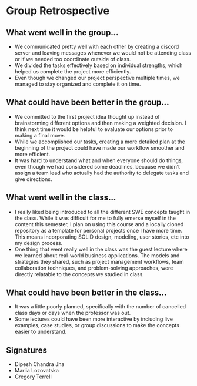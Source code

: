 # Group Retrospective

## What went well in the group...
* We communicated pretty well with each other by creating a discord server and leaving messages whenever we would not be attending class or if we needed too
coordinate outside of class.
* We divided the tasks effectively based on individual strengths, which helped us complete the project more efficiently.
* Even though we changed our project perspective multiple times, we managed to stay organized and complete it on time.


## What could have been better in the group...
* We committed to the first project idea thought up instead of brainstorming different options and then making a weighted decision. I think next time
it would be helpful to evaluate our options prior to making a final move.
* While we accomplished our tasks, creating a more detailed plan at the beginning of the project could have made our workflow smoother and more efficient.
* It was hard to understand what and when everyone should do things, even though we had considered some deadlines, because we didn’t assign a team lead who actually had the authority to delegate tasks and give directions.

## What went well in the class...
* I really liked being introduced to all the different SWE concepts taught in the class. While it was difficult for me to fully
emerse myself in the content this semester, I plan on using this course and a locally cloned repository as a template for personal projects
once I have more time. This means incorporating SOLID design, modeling, user stories, etc into my design process.
* One thing that went really well in the class was the guest lecture where we learned about real-world business applications.
The models and strategies they shared, such as project management workflows, team collaboration techniques, and problem-solving approaches,
were directly relatable to the concepts we studied in class.


## What could have been better in the class...
* It was a little poorly planned, specifically with the number of cancelled class days or days when the professor was out.
* Some lectures could have been more interactive by including live examples, case studies, or group discussions to make the concepts easier to understand.



## Signatures
* Dipesh Chandra Jha
* Mariia Lozovatska
* Gregory Terrell
